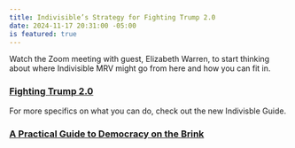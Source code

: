 ```yaml
---
title: Indivisible’s Strategy for Fighting Trump 2.0
date: 2024-11-17 20:31:00 -05:00
is featured: true
---
```


Watch the Zoom meeting with guest, Elizabeth Warren, to start thinking about where Indivisible MRV might go from here and how you can fit in.

### [Fighting Trump 2.0](https://www.youtube.com/live/db-Pvqa5SQE)

For more specifics on what you can do, check out the new Indivisble Guide.

### [A Practical Guide to Democracy on the Brink](https://docs.google.com/document/u/0/d/1o1gSdFWIUpw41O5zbaxedVsr6Xik5XpPd9FwqvXYu40/mobilebasic?utm_source=substack&utm_medium=email&pli=1)